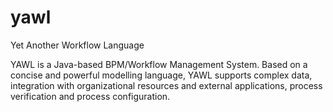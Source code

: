 # yawl
Yet Another Workflow Language

YAWL is a Java-based BPM/Workflow Management System. Based on a concise and powerful modelling language, YAWL supports complex data, integration with organizational resources and external applications, process verification and process configuration.
